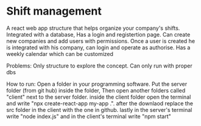 Shift management
====================
A react web app structure that helps organize  your company's shifts.
Integrated with a database, Has a login and registertion page.
Can create new companies and add users with permissions.
Once a user is created he is integrated with his company, can login and operate as authorise.
Has a weekly calendar which can be customized

Problems: 
Only structure to explore the concept.
Can only run with proper dbs

How to run:
Open a folder in your programming software.
Put the server folder (from git hub) inside the folder, Then open another folders called "client" next to the server folder.
inside the client folder open the terminal and write "npx create-react-app my-app .".
after the downlaod replace the src folder in the client with the one in github.
lastly in the server's terminal write "node index.js" and in the client's terminal write "npm start"
